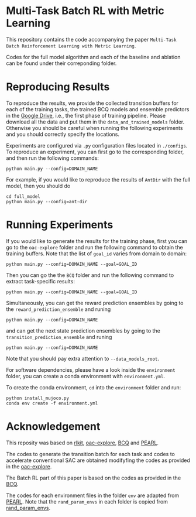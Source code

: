 # Multi-Task Batch RL with Metric Learning

This repository contains the code accompanying the paper ```Multi-Task Batch Reinforcement Learning with Metric Learning```.

Codes for the full model algorithm and each of the baseline and ablation can be found under their correponding folder.

# Reproducing Results

To reproduce the results, we provide the collected transition buffers for each of the training tasks, the trained BCQ models and ensemble predictors in the [Google Drive](https://drive.google.com/open?id=1ZNmxYE3Gym2uxSmV5OjAkKRWECrQgez1), i.e., the first phase of training pipeline. Please download all the data and put them in the ```data_and_trained_models``` folder. Otherwise you should be careful when running the following experiments and you should correctly specify the locations.

Experiments are configured via `.py` configuration files located in `./configs`. To reproduce an experiment, you can first go to the corresponding folder, and then run the following commands:

```
python main.py --config=DOMAIN_NAME
```

For example, if you would like to reproduce the results of ``AntDir`` with the full model, then you should do 

```
cd full_model
python main.py --config=ant-dir
```

# Running Experiments

If you would like to generate the results for the training phase, first you can go to the ``oac-explore`` folder and run the following command to obtain the training buffers. Note that the list of ``goal_id`` varies from domain to domain:

```
python main.py --config=DOMAIN_NAME --goal=GOAL_ID
```

Then you can go the the ``BCQ`` folder and run the following command to extract task-specific results:

```
python main.py --config=DOMAIN_NAME --goal=GOAL_ID
```

Simultaneously, you can get the reward prediction ensembles by going to the ``reward_prediction_ensemble`` and runing

```
python main.py --config=DOMAIN_NAME
```

and can get the next state prediction ensembles by going to the ``transition_prediction_ensemble`` and runing

```
python main.py --config=DOMAIN_NAME
```

Note that you should pay extra attention to ``--data_models_root``.

For software dependencies, please have a look inside the ```environment``` folder, you can create a conda environment with ```environment.yml```.

To create the conda environment, ```cd``` into the ```environment``` folder and run:

```
python install_mujoco.py
conda env create -f environment.yml
```

# Acknowledgement

This reposity was based on [rlkit](https://github.com/vitchyr/rlkit), [oac-explore](https://github.com/microsoft/oac-explore), [BCQ](https://github.com/sfujim/BCQ/tree/master/continuous_BCQ) and [PEARL](https://github.com/katerakelly/oyster).

The codes to generate the transition batch for each task and codes to accelerate conventional SAC are obtained modifyfing the codes as provided in the [oac-explore](https://github.com/microsoft/oac-explore).

The Batch RL part of this paper is based on the codes as provided in the [BCQ](https://github.com/sfujim/BCQ/tree/master/continuous_BCQ).

The codes for each environment files in the folder ``env`` are adapted from [PEARL](https://github.com/katerakelly/oyster). Note that the ``rand_param_envs`` in each folder is copied from [rand_param_envs](https://github.com/dennisl88/rand_param_envs/tree/4d1529d61ca0d65ed4bd9207b108d4a4662a4da0).
